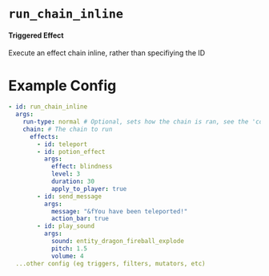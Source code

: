 # `run_chain_inline`
#### Triggered Effect

Execute an effect chain inline, rather than specifiying the ID

# Example Config
```yaml
- id: run_chain_inline
  args:
    run-type: normal # Optional, sets how the chain is ran, see the 'configuring an effect' page
    chain: # The chain to run
      effects:
        - id: teleport
        - id: potion_effect
          args:
            effect: blindness
            level: 3
            duration: 30
            apply_to_player: true
        - id: send_message
          args:
            message: "&fYou have been teleported!"
            action_bar: true
        - id: play_sound
          args:
            sound: entity_dragon_fireball_explode
            pitch: 1.5
            volume: 4
  ...other config (eg triggers, filters, mutators, etc)
```
